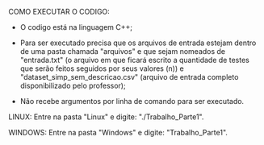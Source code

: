 
COMO EXECUTAR O CODIGO:

- O codigo está na linguagem C++;

- Para ser executado precisa que os arquivos de entrada estejam dentro de uma pasta chamada "arquivos" e que sejam nomeados de "entrada.txt" (o arquivo em que ficará escrito a quantidade de testes que serão feitos seguidos por seus valores (n)) e "dataset_simp_sem_descricao.csv" (arquivo de entrada completo disponibilizado pelo professor);

- Não recebe argumentos por linha de comando para ser executado. 



LINUX: Entre na pasta "Linux" e digite: "./Trabalho_Parte1".

WINDOWS: Entre na pasta "Windows" e digite: "Trabalho_Parte1".
